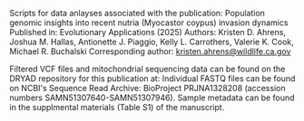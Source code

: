 Scripts for data anlayses associated with the publication: Population genomic insights into recent nutria (Myocastor coypus) invasion dynamics
Published in: Evolutionary Applications (2025)
Authors: Kristen D. Ahrens, Joshua M. Hallas, Antionette J. Piaggio, Kelly L. Carrothers, Valerie K. Cook, Michael R. Buchalski
Corresponding author: kristen.ahrens@wildlife.ca.gov

Filtered VCF files and mitochondrial sequencing data can be found on the DRYAD repository for this publication at:
Individual FASTQ files can be found on NCBI's Sequence Read Archive: BioProject PRJNA1328208 (accession numbers SAMN51307640-SAMN51307946). 
Sample metadata can be found in the supplmental materials (Table S1) of the manuscript.

